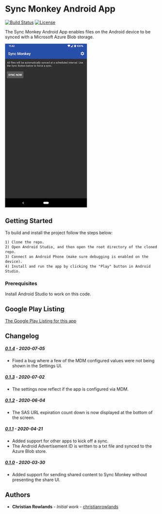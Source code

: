 # Sync Monkey Android App

[![Build Status](https://travis-ci.com/chesapeaketechnology/syncmonkey.svg?branch=develop)](https://travis-ci.com/github/chesapeaketechnology/syncmonkey)
[![License](https://img.shields.io/badge/license-Apache%202-green.svg?style=flat)](https://github.com/chesapeaketechnology/syncmonkey/blob/master/LICENSE)

The Sync Monkey Android App enables files on the Android device to be synced with a Microsoft Azure Blob storage.

![App Screenshot](screenshots/Main_Screenshot_0.0.1.png "The Sync Monkey App Main Screen")

## Getting Started

To build and install the project follow the steps below:

    1) Clone the repo.
    2) Open Android Studio, and then open the root directory of the cloned repo.
    3) Connect an Android Phone (make sure debugging is enabled on the device).
    4) Install and run the app by clicking the "Play" button in Android Studio.

### Prerequisites

Install Android Studio to work on this code.

## Google Play Listing

[The Google Play Listing for this app](https://play.google.com/store/apps/details?id=com.chesapeaketechnology.syncmonkey)

## Changelog

##### [0.1.4](https://github.com/chesapeaketechnology/syncmonkey/releases/tag/v0.1.4) - 2020-07-05
 * Fixed a bug where a few of the MDM configured values were not being shown in the Settings UI.

##### [0.1.3](https://github.com/chesapeaketechnology/syncmonkey/releases/tag/v0.1.3) - 2020-07-02
 * The settings now reflect if the app is configured via MDM.

##### [0.1.2](https://github.com/chesapeaketechnology/syncmonkey/releases/tag/v0.1.2) - 2020-06-04
 * The SAS URL expiration count down is now displayed at the bottom of the screen.

##### [0.1.1](https://github.com/chesapeaketechnology/syncmonkey/releases/tag/v0.1.1) - 2020-04-21
 * Added support for other apps to kick off a sync.
 * The Android Advertisement ID is written to a txt file and synced to the Azure Blob store.

##### [0.1.0](https://github.com/chesapeaketechnology/syncmonkey/releases/tag/v0.1.0) - 2020-03-30
 * Added support for sending shared content to Sync Monkey without presenting the share UI.

## Authors

* **Christian Rowlands** - *Initial work* - [christianrowlands](https://github.com/christianrowlands)
